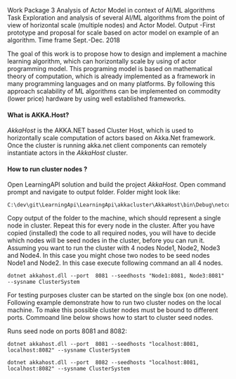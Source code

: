 
 Work Package 3	Analysis of Actor Model in context of AI/ML algorithms
Task	Exploration and analysis of several AI/ML algorithms from the point of view of horizontal scale (multiple nodes) and Actor Model. 
Output	-First prototype and proposal for scale based on actor model on example of an algorithm.
Time frame	Sept.-Dec. 2018

The goal of this work is to propose how to design and implement a machine learning algorithm, which can horizontally scale by using of actor programming model. This programing model is based on mathematical theory of computation, which is already implemented as a framework in many programming languages and on many platforms. By following this approach scalability of ML algorithms can be implemented on commodity (lower price) hardware by using well established frameworks.

#### What is AKKA.Host?
*AkkaHost* is the AKKA.NET based Cluster Host, which is used to horizontally scale computation of actors based on Akka.Net framework. Once the cluster is running akka.net client components can remotely instantiate actors in the *AkkaHost* cluster.

#### How to run cluster nodes ?
Open LearningAPI solution and build the project *AkkaHost*. Open command prompt and navigate to output folder. Folder might look like: 
~~~
C:\dev\git\LearningApi\LearningApi\akkacluster\AkkaHost\bin\Debug\netcoreapp2.1
~~~
Copy output of the folder to the machine, which should represent a single node in cluster. Repeat this for every node in the cluster. After you have copied (installed) the code to all required nodes, you will have to decide which nodes will be seed nodes in the cluster, before you can run it.
Assuming you want to run the cluster with 4 nodes Node1, Node2, Node3 and Node4. In this case you might chose two nodes to be seed nodes Node1 and Node2. In this case execute following command an all 4 nodes.
~~~
dotnet akkahost.dll --port  8081 --seedhosts "Node1:8081, Node3:8081" --sysname ClusterSystem
~~~

For testing purposes cluster can be started on the single box (on one node). Following example demonstrate how to run two cluster nodes on the local machine. To make this possible cluster nodes must be bound to different ports. Commoand line below shows how to start to cluster seed nodes.

Runs seed node on ports 8081 and 8082:
~~~
dotnet akkahost.dll --port  8081 --seedhosts "localhost:8081, localhost:8082" --sysname ClusterSystem

dotnet akkahost.dll --port  8082 --seedhosts "localhost:8081, localhost:8082" --sysname ClusterSystem
~~~

